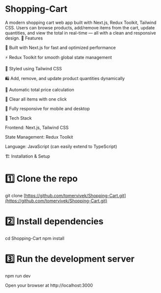 # Shopping-Cart
A modern shopping cart web app built with Next.js, Redux Toolkit, Tailwind CSS. Users can browse products, add/remove items from the cart, update quantities, and view the total in real-time — all with a clean and responsive design.
🚀 Features

🧭 Built with Next.js for fast and optimized performance

⚡ Redux Toolkit for smooth global state management

💅 Styled using Tailwind CSS

🛍️ Add, remove, and update product quantities dynamically

💸 Automatic total price calculation

🧹 Clear all items with one click

📱 Fully responsive for mobile and desktop

🧰 Tech Stack

Frontend: Next.js, Tailwind CSS

State Management: Redux Toolkit

Language: JavaScript (can easily extend to TypeScript)

🏗️ Installation & Setup
# 1️⃣ Clone the repo
git clone [https://github.com/tomervivek/Shopping-Cart.git](https://github.com/tomervivek/Shopping-Cart.git)

# 2️⃣ Install dependencies
cd Shopping-Cart
npm install

# 3️⃣ Run the development server
npm run dev


Open your browser at http://localhost:3000
